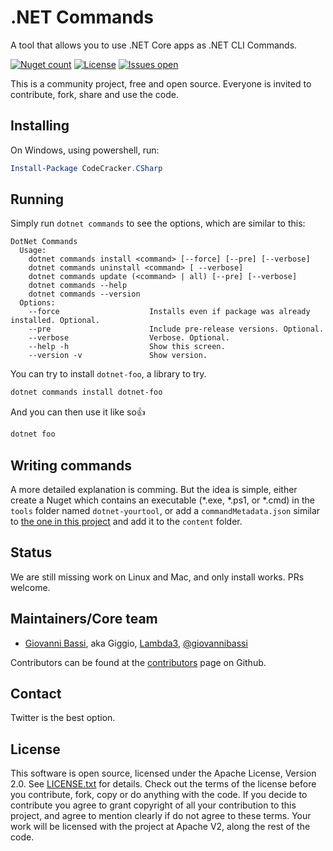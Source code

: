 # .NET Commands

A tool that allows you to use .NET Core apps as .NET CLI Commands.

[![Nuget count](https://img.shields.io/nuget/v/dotnet-commands.svg)](https://www.nuget.org/packages/dotnet-commands/)
[![License](https://img.shields.io/github/license/Lambda3/dotnet-commands.svg)](https://github.com/Lambda3/dotnet-commands/blob/master/LICENSE.txt)
[![Issues open](https://img.shields.io/github/issues-raw/Lambda3/dotnet-commands.svg)](https://huboard.com/Lambda3/dotnet-commands/)

This is a community project, free and open source. Everyone is invited to contribute, fork, share and use the code.

## Installing

On Windows, using powershell, run:

```powershell
Install-Package CodeCracker.CSharp
```

## Running

Simply run `dotnet commands` to see the options, which are similar to this:

````
DotNet Commands
  Usage:
    dotnet commands install <command> [--force] [--pre] [--verbose]
    dotnet commands uninstall <command> [ --verbose]
    dotnet commands update (<command> | all) [--pre] [--verbose]
    dotnet commands --help
    dotnet commands --version
  Options:
    --force                    Installs even if package was already installed. Optional.
    --pre                      Include pre-release versions. Optional.
    --verbose                  Verbose. Optional.
    --help -h                  Show this screen.
    --version -v               Show version.
````

You can try to install `dotnet-foo`, a library to try.

```powershell
dotnet commands install dotnet-foo
```

And you can then use it like so:+1:

```powershell
dotnet foo
```

## Writing commands

A more detailed explanation is comming. But the idea is simple, either create a Nuget which contains an executable (*.exe, *.ps1, or *.cmd)
in the `tools` folder named `dotnet-yourtool`, or add a `commandMetadata.json` similar
to [the one in this project](https://github.com/Lambda3/dotnet-commands/blob/master/src/dotnet-commands/commandMetadata.json) and add it to the
`content` folder.

## Status

We are still missing work on Linux and Mac, and only install works. PRs welcome.

## Maintainers/Core team

* [Giovanni Bassi](http://blog.lambda3.com.br/L3/giovannibassi/), aka Giggio, [Lambda3](http://www.lambda3.com.br), [@giovannibassi](https://twitter.com/giovannibassi)

Contributors can be found at the [contributors](https://github.com/Lambda3/dotnet-commands/graphs/contributors) page on Github.

## Contact

Twitter is the best option.

## License

This software is open source, licensed under the Apache License, Version 2.0.
See [LICENSE.txt](https://github.com/Lambda3/dotnet-commands/blob/master/LICENSE.txt) for details.
Check out the terms of the license before you contribute, fork, copy or do anything
with the code. If you decide to contribute you agree to grant copyright of all your contribution to this project, and agree to
mention clearly if do not agree to these terms. Your work will be licensed with the project at Apache V2, along the rest of the code.
